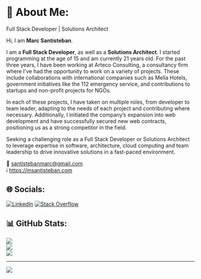 # 🌟 About Me:

Full Stack Developer | Solutions Architect

Hi, I am **Marc Santisteban**.

I am a **Full Stack Developer**, as well as a **Solutions Architect**. I started programming at the age of 15 and am currently 21 years old. For the past three years, I have been working at Arteco Consulting, a consultancy firm where I've had the opportunity to work on a variety of projects. These include collaborations with international companies such as Melia Hotels, government initiatives like the 112 emergency service, and contributions to startups and non-profit projects for NGOs.
 
In each of these projects, I have taken on multiple roles, from developer to team leader, adapting to the needs of each project and contributing where necessary. Additionally, I initiated the company’s expansion into web development and have successfully secured new web contracts, positioning us as a strong competitor in the field.
 
Seeking a challenging role as a Full Stack Developer or Solutions Architect to leverage expertise in software, architecture, cloud computing and team leadership to drive innovative solutions in a fast-paced environment.

📩 santistebanmarc@gmail.com <br/>
ℹ️ https://msantisteban.com

## 🌐 Socials:

[![LinkedIn](https://img.shields.io/badge/LinkedIn-%230077B5.svg?logo=linkedin&logoColor=white)](https://www.linkedin.com/in/marc-santisteban-ruiz/) [![Stack Overflow](https://img.shields.io/badge/-Stackoverflow-FE7A16?logo=stack-overflow&logoColor=white)](https://stackoverflow.com/users/22357684/marc-santisteban)

## 📊 GitHub Stats:
![](https://github-readme-stats.vercel.app/api?username=D1f3r3nt&theme=dark&hide_border=false&include_all_commits=true&count_private=true)<br/>
![](https://github-readme-streak-stats.herokuapp.com/?user=D1f3r3nt&theme=dark&hide_border=false)<br/>
![](https://github-readme-stats.vercel.app/api/top-langs/?username=D1f3r3nt&theme=dark&hide_border=false&include_all_commits=true&count_private=true&layout=compact)

---
[![](https://visitcount.itsvg.in/api?id=D1f3r3nt&icon=0&color=0)](https://visitcount.itsvg.in)
